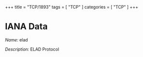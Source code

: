 +++
title = "TCP/1893"
tags = [ "TCP" ]
categories = [ "TCP" ]
+++

# IANA Data

_Name:_ elad

_Description:_ ELAD Protocol

